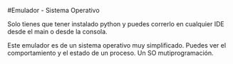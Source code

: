   #Emulador - Sistema Operativo

Solo tienes que tener instalado python y puedes correrlo en cualquier IDE desde el main o desde la consola.

Este emulador es de un sistema operativo muy simplificado. Puedes ver el comportamiento y el estado de un proceso. 
Un SO mutiprogramación.
